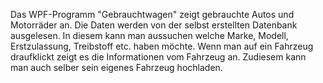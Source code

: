 Das WPF-Programm "Gebrauchtwagen" zeigt gebrauchte Autos und Motorräder an.
Die Daten werden von der selbst erstellten Datenbank ausgelesen.
In diesem kann man aussuchen welche Marke, Modell, Erstzulassung, Treibstoff etc. haben möchte.
Wenn man auf ein Fahrzeug draufklickt zeigt es die Informationen vom Fahrzeug an.
Zudiesem kann man auch selber sein eigenes Fahrzeug hochladen. 
